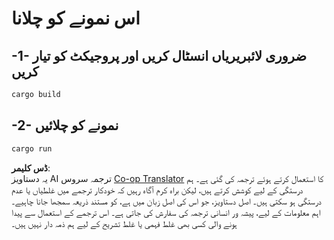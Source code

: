 <!--
CO_OP_TRANSLATOR_METADATA:
{
  "original_hash": "6240e78bb87f91bece16f8742472aeef",
  "translation_date": "2025-08-18T18:09:07+00:00",
  "source_file": "03-GettingStarted/06-http-streaming/solution/rust/calculator-httpserver/README.md",
  "language_code": "ur"
}
-->
# اس نمونے کو چلانا

## -1- ضروری لائبریریاں انسٹال کریں اور پروجیکٹ کو تیار کریں

```bash
cargo build
```

## -2- نمونے کو چلائیں

```bash
cargo run
```

**ڈس کلیمر**:  
یہ دستاویز AI ترجمہ سروس [Co-op Translator](https://github.com/Azure/co-op-translator) کا استعمال کرتے ہوئے ترجمہ کی گئی ہے۔ ہم درستگی کے لیے کوشش کرتے ہیں، لیکن براہ کرم آگاہ رہیں کہ خودکار ترجمے میں غلطیاں یا عدم درستگی ہو سکتی ہیں۔ اصل دستاویز، جو اس کی اصل زبان میں ہے، کو مستند ذریعہ سمجھا جانا چاہیے۔ اہم معلومات کے لیے، پیشہ ور انسانی ترجمہ کی سفارش کی جاتی ہے۔ اس ترجمے کے استعمال سے پیدا ہونے والی کسی بھی غلط فہمی یا غلط تشریح کے لیے ہم ذمہ دار نہیں ہیں۔